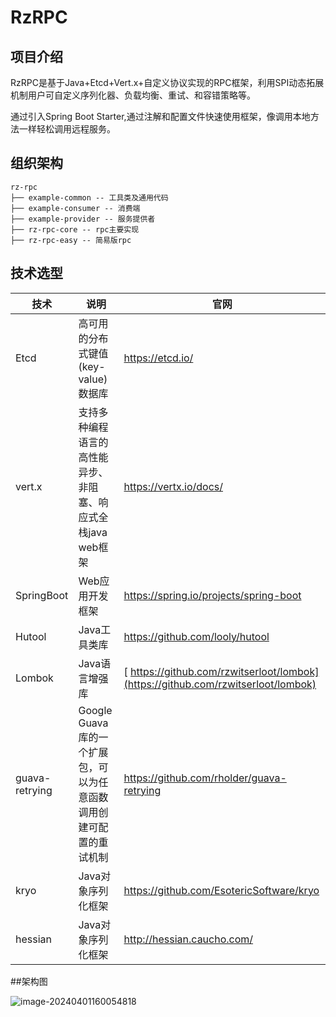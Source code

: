 # RzRPC

## 项目介绍

RzRPC是基于Java+Etcd+Vert.x+自定义协议实现的RPC框架，利用SPI动态拓展机制用户可自定义序列化器、负载均衡、重试、和容错策略等。

通过引入Spring Boot Starter,通过注解和配置文件快速使用框架，像调用本地方法一样轻松调用远程服务。

## 组织架构

```
rz-rpc
├── example-common -- 工具类及通用代码
├── example-consumer -- 消费端
├── example-provider -- 服务提供者
├── rz-rpc-core -- rpc主要实现
├── rz-rpc-easy -- 简易版rpc
```

## 技术选型

| 技术           | 说明                                                         | 官网                                                         |
| -------------- | ------------------------------------------------------------ | ------------------------------------------------------------ |
| Etcd           | 高可用的分布式键值(key-value)数据库                          | https://etcd.io/                                             |
| vert.x         | 支持多种编程语言的高性能异步、非阻塞、响应式全栈java web框架 | https://vertx.io/docs/                                       |
| SpringBoot     | Web应用开发框架                                              | https://spring.io/projects/spring-boot                       |
| Hutool         | Java工具类库                                                 | https://github.com/looly/hutool                              |
| Lombok         | Java语言增强库                                               | [ https://github.com/rzwitserloot/lombok](https://github.com/rzwitserloot/lombok) |
| guava-retrying | Google Guava库的一个扩展包，可以为任意函数调用创建可配置的重试机制 | https://github.com/rholder/guava-retrying                    |
| kryo           | Java对象序列化框架                                           | https://github.com/EsotericSoftware/kryo                     |
| hessian        | Java对象序列化框架                                           | http://hessian.caucho.com/                                   |

##架构图

![image-20240401160054818](https://tptptptpt.oss-cn-guangzhou.aliyuncs.com/picture/image-20240401160054818.png)